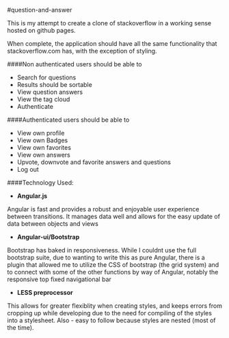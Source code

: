 #question-and-answer

This is my attempt to create a clone of stackoverflow in a working sense hosted on github pages.

When complete, the application should have all the same functionality that stackoverflow.com has, with the exception of styling.

####Non authenticated users should be able to

* Search for questions
* Results should be sortable
* View question answers
* View the tag cloud
* Authenticate

####Authenticated users should be able to

* View own profile
* View own Badges
* View own favorites
* View own answers
* Upvote, downvote and favorite answers and questions
* Log out

####Technology Used:

* **Angular.js**

Angular is fast and provides a robust and enjoyable user experience between transitions.  It manages data well and allows for the easy update of data between objects and views

* **Angular-ui/Bootstrap**

Bootstrap has baked in responsiveness. While I couldnt use the full bootstrap suite, due to wanting to write this as pure Angular, there is a plugin that allowed me to utilize the CSS of bootstrap (the grid system) and to connect with some of the other functions by way of Angular, notably the responsive top fixed navigational bar

* **LESS preprocessor**

This allows for greater flexiblity when creating styles, and keeps errors from cropping up while developing due to the need for compiling of the styles into a stylesheet.  Also - easy to follow because styles are nested (most of the time).

